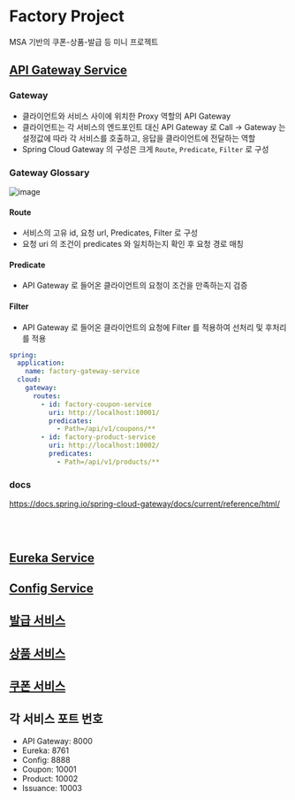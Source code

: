 # Factory Project
MSA 기반의 쿠폰-상품-발급 등 미니 프로젝트

## [API Gateway Service](https://github.com/factory-msa/factory-api-gateway)

### Gateway
- 클라이언트와 서비스 사이에 위치한 Proxy 역할의 API Gateway
- 클라이언트는 각 서비스의 엔드포인트 대신 API Gateway 로 Call -> Gateway 는 설정값에 따라 각 서비스를 호출하고, 응답을 클라이언트에 전달하는 역할
- Spring Cloud Gateway 의 구성은 크게 `Route`, `Predicate`, `Filter` 로 구성

### Gateway Glossary

![image](https://github.com/JuHyun419/study/assets/50076031/5b21f55f-5789-4ae4-8741-f9f930a86c21)

#### Route
- 서비스의 고유 id, 요청 url, Predicates, Filter 로 구성
- 요청 uri 의 조건이 predicates 와 일치하는지 확인 후 요청 경로 매칭
#### Predicate
- API Gateway 로 들어온 클라이언트의 요청이 조건을 만족하는지 검증
#### Filter
- API Gateway 로 들어온 클라이언트의 요청에 Filter 를 적용하여 선처리 및 후처리를 적용

```yml
spring:
  application:
    name: factory-gateway-service
  cloud:
    gateway:
      routes:
        - id: factory-coupon-service
          uri: http://localhost:10001/
          predicates:
            - Path=/api/v1/coupons/**
        - id: factory-product-service
          uri: http://localhost:10002/
          predicates:
            - Path=/api/v1/products/**
```


### docs
https://docs.spring.io/spring-cloud-gateway/docs/current/reference/html/

<br/><br/>

## [Eureka Service](https://github.com/factory-msa/factory-eureka)

## [Config Service](https://github.com/factory-msa/factory-config)

## [발급 서비스](https://github.com/factory-msa/factory-issuance)

## [상품 서비스](https://github.com/factory-msa/factory-product)

## [쿠폰 서비스](https://github.com/factory-msa/factory-coupon)


## 각 서비스 포트 번호
- API Gateway: 8000
- Eureka: 8761
- Config: 8888
- Coupon: 10001
- Product: 10002
- Issuance: 10003
